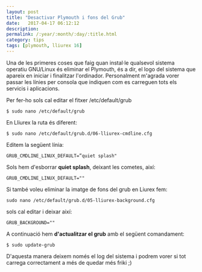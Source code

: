 ```yaml
---
layout: post
title: "Desactivar Plymouth i fons del Grub"
date:   2017-04-17 06:12:12
description:
permalink: /:year/:month/:day/:title.html
category: tips
tags: [plymouth, lliurex 16]
---
```

Una de les primeres coses que faig quan instal·le qualsevol sistema operatiu GNU/Linux és eliminar el Plymouth, és a dir, el logo del sistema que apareix en iniciar i finalitzar l'ordinador. Personalment m'agrada vorer passar les línies per consola que indiquen com es carreguen tots els servicis i aplicacions.

Per fer-ho sols cal editar el fitxer /etc/default/grub

    $ sudo nano /etc/default/grub

En Lliurex la ruta és diferent:

    $ sudo nano /etc/default/grub.d/06-lliurex-cmdline.cfg

Editem la següent línia:

    GRUB_CMDLINE_LINUX_DEFAULT=”quiet splash"

Sols hem d'esborrar **quiet splash**, deixant les cometes, així:

    GRUB_CMDLINE_LINUX_DEFAULT=""

Si també voleu eliminar la imatge de fons del grub en Liurex fem:

    sudo nano /etc/default/grub.d/05-lliurex-background.cfg

sols cal editar i deixar així:

    GRUB_BACKGROUND=""

A continuació hem **d'actualitzar el grub** amb el següent comandament:

    $ sudo update-grub

D'aquesta manera deixem només el log del sistema i podrem vorer si tot carrega correctament a més de quedar més friki ;)
